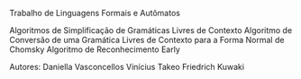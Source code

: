 Trabalho de Linguagens Formais e Autômatos

  Algoritmos de Simplificação de Gramáticas Livres de Contexto
  Algoritmo de Conversão de uma Gramática Livres de Contexto para a Forma Normal de Chomsky
  Algoritmo de Reconhecimento Early
  
  Autores: Daniella Vasconcellos
           Vinícius Takeo Friedrich Kuwaki        
